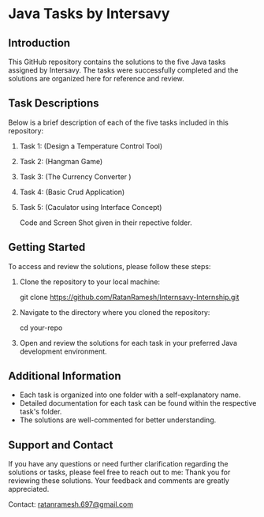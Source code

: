 # Java Tasks by Intersavy

## Introduction

This GitHub repository contains the solutions to the five Java tasks assigned by Intersavy. The tasks were successfully completed and the solutions are organized here for reference and review.

## Task Descriptions

Below is a brief description of each of the five tasks included in this repository:

1. Task 1: (Design a Temperature Control Tool)


2. Task 2: (Hangman Game)


3. Task 3: (The Currency Converter )
   

4. Task 4: (Basic Crud Application)
   

5. Task 5: (Caculator using Interface Concept)

   Code and Screen Shot given in their repective folder.




## Getting Started

To access and review the solutions, please follow these steps:

1. Clone the repository to your local machine:
   
   git clone https://github.com/RatanRamesh/Internsavy-Internship.git
   

2. Navigate to the directory where you cloned the repository:
   
   cd your-repo
   

3. Open and review the solutions for each task in your preferred Java development environment.

## Additional Information

- Each task is organized into one folder with a self-explanatory name.
- Detailed documentation for each task can be found within the respective task's folder.
- The solutions are well-commented for better understanding.

## Support and Contact

If you have any questions or need further clarification regarding the solutions or tasks, please feel free to reach out to me:
Thank you for reviewing these solutions. Your feedback and comments are greatly appreciated.

Contact:
ratanramesh.697@gmail.com
